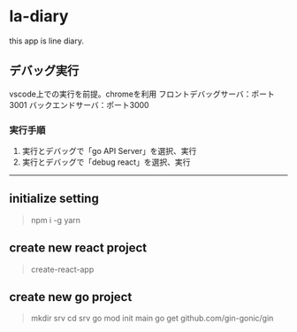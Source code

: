# la-diary
  this app is line diary.

## デバッグ実行
vscode上での実行を前提。chromeを利用
フロントデバッグサーバ：ポート3001
バックエンドサーバ：ポート3000

### 実行手順
1. 実行とデバッグで「go API Server」を選択、実行
2. 実行とデバッグで「debug react」を選択、実行

-------------------------------------------------------------

## initialize setting
> npm i -g yarn

## create new react project
> create-react-app

## create new go project
> mkdir srv
> cd srv
> go mod init main
> go get github.com/gin-gonic/gin
